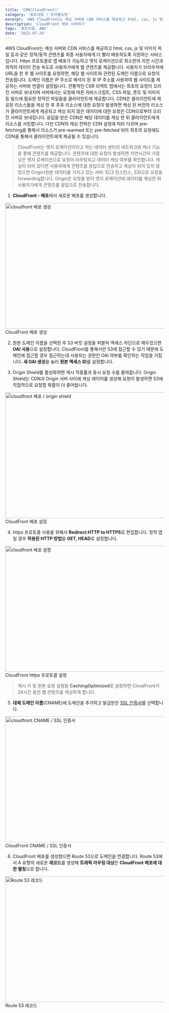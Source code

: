 ```yaml
---
title: 'CDN(CloudFront)'
category: '튜토리얼 / 트러블슈팅'
excerpt: 'AWS CloudFront는 캐싱 서버와 CDN 서비스를 제공하고 html, css, js 및 이미지 파일 등과 같은 정적/동적 콘텐츠를 최종 사용자에게 더 빨리 배포하도록 지원하는 서비스입니다.'
description: 'CloudFront 배포 시작하기'
tags: '튜토리얼, AWS'
date: '2022-07-24'
---
```


AWS CloudFront는 캐싱 서버와 CDN 서비스를 제공하고 html, css, js 및 이미지 파일 등과 같은 정적/동적 콘텐츠를 최종 사용자에게 더 빨리 배포하도록 지원하는 서비스입니다. https 프로토콜로 앱 배포가 가능하고 엣지 로케이션으로 최소한의 지연 시간과 최적의 데이터 전송 속도로 사용자가에게 웹 콘텐츠를 제공합니다. 사용자가 브라우저에 URL을 한 후 웹 사이트를 요청하면, 해당 웹 사이트와 관련된 도메인 이름으로 요청이 전송됩니다. 도메인 이름은 IP 주소로 해석이 된 후 IP 주소를 사용하여 웹 사이트를 제공하는 서버와 연결이 설정됩니다. 전통적인 CSR 리액트 앱에서는 최초의 요청이 오리진 서버로 보내지며 서버에서는 요청에 따른 자바스크립트, CSS 파일, 폰트 및 이미지 등 빌드에 필요한 정적인 파일들을 클라이언트에 제공합니다. CDN은 클라이언트에 제공된 리소스들을 캐싱 한 후 추후 리소스에 대한 요청이 발생하면 캐싱 된 버전의 리소스가 클라이언트에게 제공되고 캐싱 되지 않은 데이터에 대한 요청은 CDN으로부터 오리진 서버로 보내집니다. 응답을 받은 CDN은 해당 데이터를 캐싱 한 뒤 클라이언트에게 리소스를 서빙합니다. 다만 CDN의 캐싱 전략은 CDN 설정에 따라 다르며 pre-fetching을 통해서 리소스가 pre-warmed 또는 pre-fetched 되어 최초의 요청에도 CDN을 통해서 클라이언트에게 제공될 수 있습니다.

>CloudFront는 엣지 로케이션이라고 하는 데이터 센터의 네트워크와 캐시 기능을 통해 콘텐츠를 제공합니다. 콘텐츠에 대한 요청이 발생하면 지연시간이 가장 낮은 엣지 로케이션으로 요청이 라우팅되고 데이터 캐싱 여부를 확인합니다. 캐싱이 되어 있다면 사용자에게 콘텐츠를 응답으로 전송하고 캐싱이 되어 있지 않았으면 Origin(원본 데이터를 가지고 있는 서버: EC2 인스턴스, S3)으로 요청을 forwarding합니다. Origin은 요청을 받아 엣지 로케이션에 데이터를 캐싱한 뒤 사용자가에게 콘텐츠를 응답으로 전송합니다.

1. **CloudFront - 배포**에서 새로운 배포를 생성합니다.

<img src="/assets/markdown-image/Tutorial-AWS-CDN(cloudfront)/cloudfront1.png" alt="cloudfront 배포 생성" width="850" height="400">
<span>CloudFront 배포 생성</span>

2. 원본 도메인 이름을 선택한 후 S3 버킷 설정을 퍼블릭 액세스 차단으로 해두었으면 **OAI 사용**으로 설정합니다. CloudFront를 통해서만 S3에 접근할 수 있기 때문에 도메인에 접근할 경우 접근하는데 사용되는 권한인 OAI 여부를 확인하는 작업을 거칩니다. **새 OAI 생성**을 눌러 **원본 액세스 ID**를 설정합니다.

3. Origin Shield를 활성화하면 캐시 적중률과 동시 요청 수를 줄여줍니다. Origin Shield는 CDN과 Origin 서버 사이에 캐싱 레이어를 생성해 요청이 발생하면 S3에 직접적으로 요청할 확률이 더 줄어듭니다.

<img src="/assets/markdown-image/Tutorial-AWS-CDN(cloudfront)/cloudfront2.png" alt="cloudfront 배포 / origin shield" width="550" height="400">
<span>CloudFront 배포 설정</span>

4. https 프로토콜 사용을 위해서 **Redirect HTTP to HTTPS**로 편집합니다. 정적 앱일 경우 **허용된 HTTP 방법**을 **GET, HEAD**로 설정합니다.

<img src="/assets/markdown-image/Tutorial-AWS-CDN(cloudfront)/cloudfront3.png" alt="cloudfront 배포 설정" width="550" height="400">
<span>CloudFront https 프로토콜 설정</span>

>캐시 키 및 원본 요청 설정을 **CachingOptimized**로 설정하면 CloudFront가 24시간 동안 웹 콘텐츠를 캐싱하게 합니다.

5. **대체 도메인 이름**(CNAME)에 도메인을 추가하고 발급받은 <a href="https://us-east-1.console.aws.amazon.com/acm/home?region=us-east-1#/certificates/request/public" target="_blank">SSL 인증서</a>를 선택합니다.

<img src="/assets/markdown-image/Tutorial-AWS-CDN(cloudfront)/cloudfront4.png" alt="cloudfront CNAME / SSL 인증서" width="550" height="400">
<span>CloudFront CNAME / SSL 인증서</span>

6. CloudFront 배포를 생성했으면 Route 53으로 도메인을 연결합니다. Route 53에서 A 유형의 새로운 **레코드**를 생성해 **트래픽 라우팅 대상**은 **CloudFront 배포에 대한 별칭**으로 합니다.

<img src="/assets/markdown-image/Tutorial-AWS-CDN(cloudfront)/cloudfront5.png" alt="Route 53 레코드" width="550" height="400">
<span>Route 53 레코드</span>

